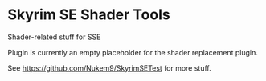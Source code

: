# Skyrim SE Shader Tools
 Shader-related stuff for SSE
 
 Plugin is currently an empty placeholder for the shader replacement plugin.

See <https://github.com/Nukem9/SkyrimSETest> for more stuff.